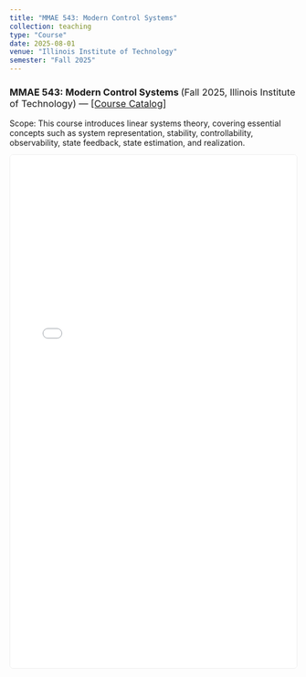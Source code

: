 ```yaml
---
title: "MMAE 543: Modern Control Systems"
collection: teaching
type: "Course"
date: 2025-08-01
venue: "Illinois Institute of Technology"
semester: "Fall 2025"
---
```


<h3>
  MMAE 543: Modern Control Systems
  <span style="font-weight:normal">
    (Fall 2025, Illinois Institute of Technology)
    &mdash;
    <a href="https://catalog.iit.edu/courses/mmae/" target="_blank">[Course Catalog]</a>
  </span>
</h3>
Scope: This course introduces linear systems theory, covering essential concepts such as system representation, stability, controllability, observability, state feedback, state estimation, and realization.

<!-- Optional inline viewer (remove if you only want the button) -->
<div style="border:1px solid #eee; border-radius:6px; overflow:hidden; margin-top:0.75rem;">
  <iframe
    src="/files/syllabus.pdf#view=FitH"
    width="100%" height="900" style="border:0;"
    title="MMAE 543 Syllabus">
  </iframe>
</div>
